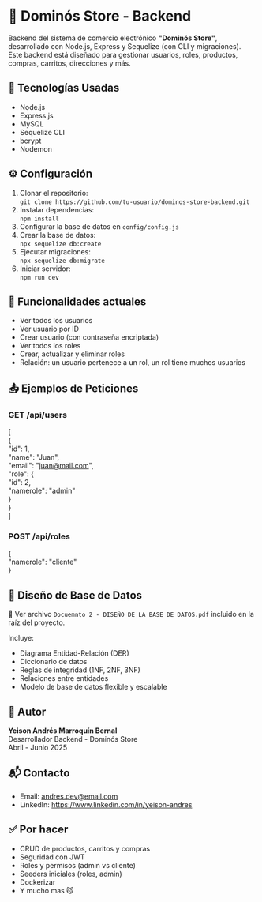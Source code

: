 # 🛒 Dominós Store - Backend

Backend del sistema de comercio electrónico **"Dominós Store"**, desarrollado con Node.js, Express y Sequelize (con CLI y migraciones). Este backend está diseñado para gestionar usuarios, roles, productos, compras, carritos, direcciones y más.

## 🚀 Tecnologías Usadas

- Node.js
- Express.js
- MySQL
- Sequelize CLI
- bcrypt
- Nodemon

## ⚙️ Configuración

1. Clonar el repositorio:  
   `git clone https://github.com/tu-usuario/dominos-store-backend.git`  
2. Instalar dependencias:  
   `npm install`  
3. Configurar la base de datos en `config/config.js`  
4. Crear la base de datos:  
   `npx sequelize db:create`  
5. Ejecutar migraciones:  
   `npx sequelize db:migrate`  
6. Iniciar servidor:  
   `npm run dev`

## 📌 Funcionalidades actuales

- Ver todos los usuarios  
- Ver usuario por ID  
- Crear usuario (con contraseña encriptada)  
- Ver todos los roles  
- Crear, actualizar y eliminar roles  
- Relación: un usuario pertenece a un rol, un rol tiene muchos usuarios  

## 📤 Ejemplos de Peticiones

### GET /api/users

[  
  {  
    "id": 1,  
    "name": "Juan",  
    "email": "juan@mail.com",  
    "role": {  
      "id": 2,  
      "namerole": "admin"  
    }  
  }  
]

### POST /api/roles

{  
  "namerole": "cliente"  
}

## 📄 Diseño de Base de Datos

📁 Ver archivo `Docuemnto 2 - DISEÑO DE LA BASE DE DATOS.pdf` incluido en la raíz del proyecto.

Incluye:
- Diagrama Entidad-Relación (DER)
- Diccionario de datos
- Reglas de integridad (1NF, 2NF, 3NF)
- Relaciones entre entidades
- Modelo de base de datos flexible y escalable

## 🧠 Autor

**Yeison Andrés Marroquín Bernal**  
Desarrollador Backend - Dominós Store  
Abril - Junio 2025

## 📬 Contacto

- Email: andres.dev@email.com  
- LinkedIn: https://www.linkedin.com/in/yeison-andres  

## ✅ Por hacer

- CRUD de productos, carritos y compras  
- Seguridad con JWT  
- Roles y permisos (admin vs cliente)  
- Seeders iniciales (roles, admin)  
- Dockerizar
- Y mucho mas 😼
